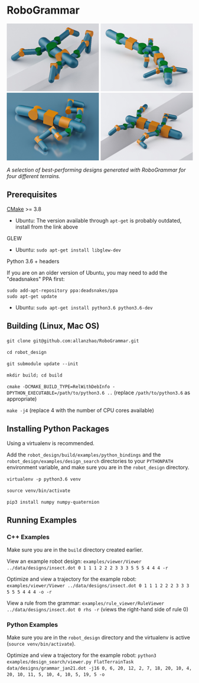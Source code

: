 # RoboGrammar

![](media/optimized.jpg)

*A selection of best-performing designs generated with RoboGrammar for four different terrains.*

## Prerequisites

[CMake](https://cmake.org/download/) >= 3.8
* Ubuntu: The version available through `apt-get` is probably outdated, install from the link above

GLEW
* Ubuntu: `sudo apt-get install libglew-dev`

Python 3.6 + headers

If you are on an older version of Ubuntu, you may need to add the "deadsnakes" PPA first:
```
sudo add-apt-repository ppa:deadsnakes/ppa
sudo apt-get update
```
* Ubuntu: `sudo apt-get install python3.6 python3.6-dev`

## Building (Linux, Mac OS)

`git clone git@github.com:allanzhao/RoboGrammar.git`

`cd robot_design`

`git submodule update --init`

`mkdir build; cd build`

`cmake -DCMAKE_BUILD_TYPE=RelWithDebInfo -DPYTHON_EXECUTABLE=/path/to/python3.6 ..` (replace `/path/to/python3.6` as appropriate)

`make -j4` (replace 4 with the number of CPU cores available)

## Installing Python Packages

Using a virtualenv is recommended.

Add the `robot_design/build/examples/python_bindings` and the `robot_design/examples/design_search` directories to your `PYTHONPATH` environment variable, and make sure you are in the `robot_design` directory.

`virtualenv -p python3.6 venv`

`source venv/bin/activate`

`pip3 install numpy numpy-quaternion`

## Running Examples

### C++ Examples

Make sure you are in the `build` directory created earlier.

View an example robot design:
`examples/viewer/Viewer ../data/designs/insect.dot 0 1 1 1 2 2 2 3 3 3 5 5 5 4 4 4 -r`

Optimize and view a trajectory for the example robot:
`examples/viewer/Viewer ../data/designs/insect.dot 0 1 1 1 2 2 2 3 3 3 5 5 5 4 4 4 -o -r`

View a rule from the grammar:
`examples/rule_viewer/RuleViewer ../data/designs/insect.dot 0 rhs -r` (views the right-hand side of rule 0)

### Python Examples

Make sure you are in the `robot_design` directory and the virtualenv is active (`source venv/bin/activate`).

Optimize and view a trajectory for the example robot:
`python3 examples/design_search/viewer.py FlatTerrainTask data/designs/grammar_jan21.dot -j16 0, 6, 20, 12, 2, 7, 18, 20, 10, 4, 20, 10, 11, 5, 10, 4, 10, 5, 19, 5 -o`
